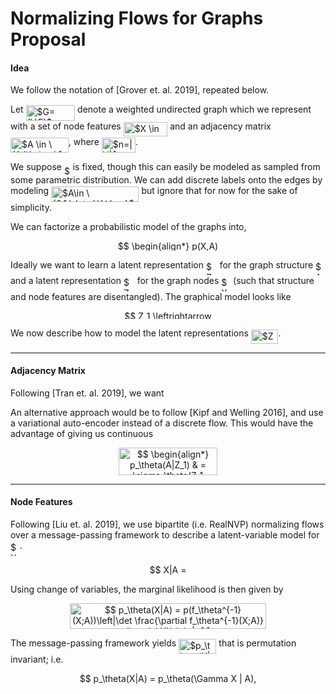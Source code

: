 # Normalizing Flows for Graphs Proposal

#### Idea

We follow the notation of [Grover et. al. 2019], repeated below. 

Let <img alt="$G=(V,E)$" src="svgs/56f934a7707b01a81435f67080a62e2f.svg" align="middle" width="78.51806489999998pt" height="24.65753399999998pt"/> denote a weighted undirected graph which we represent with a set of node features <img alt="$X \in \mathbb{R}^{n,m}$" src="svgs/596755c9f02e12a01425e4125ba9a393.svg" align="middle" width="70.56699044999999pt" height="22.648391699999998pt"/> and an adjacency matrix <img alt="$A \in \{0,1\}^{n,n}$" src="svgs/e909d92b706366ac5f3bbec0d2de7d15.svg" align="middle" width="92.75883704999998pt" height="24.65753399999998pt"/>, where <img alt="$n=|V|$" src="svgs/c7b684ce4dc092eef10985fbd8e50f44.svg" align="middle" width="54.15898619999999pt" height="24.65753399999998pt"/>. 

We suppose <img alt="$n$" src="svgs/55a049b8f161ae7cfeb0197d75aff967.svg" align="middle" width="9.86687624999999pt" height="14.15524440000002pt"/> is fixed, though this can easily be modeled as sampled from some parametric distribution. We can add discrete labels onto the edges by modeling <img alt="$A\in \{0,1,\dots,L\}^{n,n}$" src="svgs/426d48eed0a3bb26166d2c561d20a779.svg" align="middle" width="140.4754956pt" height="24.65753399999998pt"/> but ignore that for now for the sake of simplicity.

We can factorize a probabilistic model of the graphs into,
<p align="center"><img alt="$$&#10;\begin{align*}&#10;&#9;p(X,A) &amp; = p(A)p(X|A).&#10;\end{align*}&#10;$$" src="svgs/504a4cd74dbfe1b6750fd02dedeb16a4.svg" align="middle" width="167.41439549999998pt" height="16.438356pt"/></p>

Ideally we want to learn a latent representation <img alt="$Z_1$" src="svgs/4f5bc204bf6a3d5abde8570c52d51cb6.svg" align="middle" width="17.77402769999999pt" height="22.465723500000017pt"/> for the graph structure <img alt="$A$" src="svgs/53d147e7f3fe6e47ee05b88b166bd3f6.svg" align="middle" width="12.32879834999999pt" height="22.465723500000017pt"/> and a latent representation <img alt="$Z_2$" src="svgs/3bd2daf9fde28292bb266114486cf619.svg" align="middle" width="17.77402769999999pt" height="22.465723500000017pt"/> for the graph nodes <img alt="$X$" src="svgs/cbfb1b2a33b28eab8a3e59464768e810.svg" align="middle" width="14.908688849999992pt" height="22.465723500000017pt"/> (such that structure and node features are disentangled). The graphical model looks like
<p align="center"><img alt="$$&#10;Z_1 \leftrightarrow A \rightarrow X \leftrightarrow Z_2.&#10;$$" src="svgs/e719b30552cd2618eb7439112f1c4c51.svg" align="middle" width="145.70737169999998pt" height="13.698590399999999pt"/></p>
We now describe how to model the latent representations <img alt="$Z_1,Z_2$" src="svgs/3aff0f15cf37c2947052a239490a68e2.svg" align="middle" width="43.67585144999999pt" height="22.465723500000017pt"/>.

---

#### Adjacency Matrix

Following [Tran et. al. 2019], we want

An alternative approach would be to follow [Kipf and Welling 2016], and use a variational auto-encoder instead of a discrete flow. This would have the advantage of giving us continuous 
<p align="center"><img alt="$$&#10;\begin{align*}&#10;&#9;p_\theta(A|Z_1) &amp; = \sigma_\theta(Z_1 Z_1^\top)\\&#10;&#9;q_\phi(Z_1|A) &amp; = g_\phi(Z_1|A).&#10;\end{align*}&#10;$$" src="svgs/a7a7837ac18d47bc91775faa985b709d.svg" align="middle" width="157.96316579999998pt" height="44.1388464pt"/></p>

---

#### Node Features

Following [Liu et. al. 2019], we use bipartite (i.e. RealNVP) normalizing flows over a message-passing framework to describe a latent-variable model for <img alt="$X$" src="svgs/cbfb1b2a33b28eab8a3e59464768e810.svg" align="middle" width="14.908688849999992pt" height="22.465723500000017pt"/>. 
<p align="center"><img alt="$$&#10;X|A = f_\theta(Z_2;A).&#10;$$" src="svgs/530f267e254a46ac0a1c14eee13cd834.svg" align="middle" width="124.7887542pt" height="16.438356pt"/></p>
Using change of variables, the marginal likelihood is then given by
<p align="center"><img alt="$$&#10;p_\theta(X|A) = p(f_\theta^{-1}(X;A))\left|\det \frac{\partial f_\theta^{-1}(X;A)}{\partial X}\right|.&#10;$$" src="svgs/07cc5334c537b8f0f1282e20ba5cc66b.svg" align="middle" width="313.02054135pt" height="41.4337374pt"/></p>
The message-passing framework yields <img alt="$p_\theta(X|A)$" src="svgs/348e6cdf5ca8da4523f0fadbf28870d8.svg" align="middle" width="60.29685749999999pt" height="24.65753399999998pt"/> that is permutation invariant; i.e.
<p align="center"><img alt="$$&#10;p_\theta(X|A) = p_\theta(\Gamma X | A), \text{for all permutations }\Gamma.&#10;$$" src="svgs/13f832e0053e1a7242bffa6877bae85f.svg" align="middle" width="323.51625405pt" height="16.438356pt"/></p>
